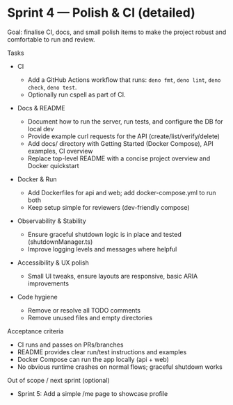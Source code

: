 # Sprint 4 — Polish & CI (detailed)

Goal: finalise CI, docs, and small polish items to make the project robust and
comfortable to run and review.

Tasks

- CI

  - Add a GitHub Actions workflow that runs: `deno fmt`, `deno lint`,
    `deno check`, `deno test`.
  - Optionally run cspell as part of CI.

- Docs & README

  - Document how to run the server, run tests, and configure the DB for local
    dev
  - Provide example curl requests for the API (create/list/verify/delete)
  - Add docs/ directory with Getting Started (Docker Compose), API examples, CI
    overview
  - Replace top-level README with a concise project overview and Docker
    quickstart

- Docker & Run

  - Add Dockerfiles for api and web; add docker-compose.yml to run both
  - Keep setup simple for reviewers (dev-friendly compose)

- Observability & Stability

  - Ensure graceful shutdown logic is in place and tested (shutdownManager.ts)
  - Improve logging levels and messages where helpful

- Accessibility & UX polish

  - Small UI tweaks, ensure layouts are responsive, basic ARIA improvements

- Code hygiene
  - Remove or resolve all TODO comments
  - Remove unused files and empty directories

Acceptance criteria

- CI runs and passes on PRs/branches
- README provides clear run/test instructions and examples
- Docker Compose can run the app locally (api + web)
- No obvious runtime crashes on normal flows; graceful shutdown works

Out of scope / next sprint (optional)

- Sprint 5: Add a simple /me page to showcase profile
